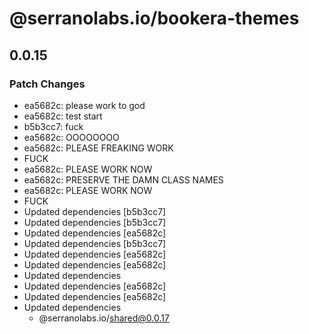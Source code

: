 # @serranolabs.io/bookera-themes

## 0.0.15

### Patch Changes

- ea5682c: please work to god
- ea5682c: test start
- b5b3cc7: fuck
- ea5682c: OOOOOOOO
- ea5682c: PLEASE FREAKING WORK
- FUCK
- ea5682c: PLEASE WORK NOW
- ea5682c: PRESERVE THE DAMN CLASS NAMES
- ea5682c: PLEASE WORK NOW
- FUCK
- Updated dependencies [b5b3cc7]
- Updated dependencies [b5b3cc7]
- Updated dependencies [ea5682c]
- Updated dependencies [b5b3cc7]
- Updated dependencies [ea5682c]
- Updated dependencies [ea5682c]
- Updated dependencies
- Updated dependencies [ea5682c]
- Updated dependencies [ea5682c]
- Updated dependencies
  - @serranolabs.io/shared@0.0.17
